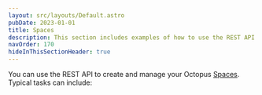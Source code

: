 ```yaml
---
layout: src/layouts/Default.astro
pubDate: 2023-01-01
title: Spaces
description: This section includes examples of how to use the REST API to create and manage spaces in Octopus.
navOrder: 170
hideInThisSectionHeader: true
---
```

You can use the REST API to create and manage your Octopus [Spaces](/docs/administration/spaces/index.md). Typical tasks can include:
